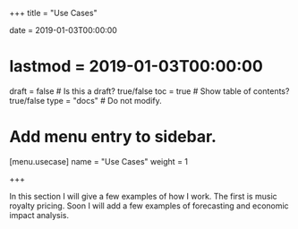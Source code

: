 +++
title = "Use Cases"

date = 2019-01-03T00:00:00
# lastmod = 2019-01-03T00:00:00

draft = false  # Is this a draft? true/false
toc = true  # Show table of contents? true/false
type = "docs"  # Do not modify.

# Add menu entry to sidebar.
[menu.usecase]
  name = "Use Cases"
  weight = 1
 

+++

In this section I will give a few examples of how I work.  The first is music royalty pricing. Soon I will add a few examples of forecasting and economic impact analysis.

